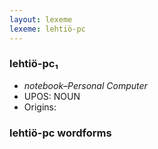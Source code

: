 ```yaml
---
layout: lexeme
lexeme: lehtiö-pc
---
```


###  lehtiö-pc₁

* _notebook–Personal Computer_
* UPOS:  NOUN
* Origins: 


### lehtiö-pc wordforms


